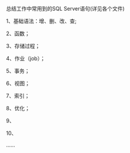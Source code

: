 总结工作中常用到的SQL Server语句(详见各个文件)

1、基础语法：增、删、改、查;

2、函数；

3、存储过程；

4、作业（job）；

5、事务；

6、视图；

7、索引；

8、优化；

9、

10、

......






















































